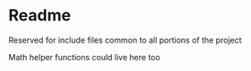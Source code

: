 # Readme

Reserved for include files common to all portions of the project

Math helper functions could live here too
